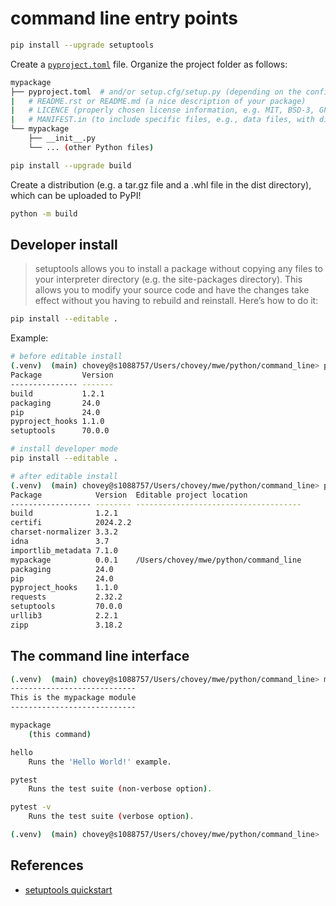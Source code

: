 # command line entry points

```bash
pip install --upgrade setuptools
```

Create a [`pyproject.toml`](pyproject.toml) file.  Organize the project folder as follows:

```bash
mypackage
├── pyproject.toml  # and/or setup.cfg/setup.py (depending on the configuration method)
|   # README.rst or README.md (a nice description of your package)
|   # LICENCE (properly chosen license information, e.g. MIT, BSD-3, GPL-3, MPL-2, etc...)
|   # MANIFEST.in (to include specific files, e.g., data files, with distribution)
└── mypackage
    ├── __init__.py
    └── ... (other Python files)
```

```bash
pip install --upgrade build
```

Create a distribution (e.g. a tar.gz file and a .whl file in the dist directory), which can be uploaded to PyPI!

```bash
python -m build
```

## Developer install

> setuptools allows you to install a package without copying any files to your interpreter directory (e.g. the site-packages directory). This allows you to modify your source code and have the changes take effect without you having to rebuild and reinstall. Here’s how to do it:

```bash
pip install --editable .
```

Example:

```bash
# before editable install
(.venv)  (main) chovey@s1088757/Users/chovey/mwe/python/command_line> pip list
Package         Version
--------------- -------
build           1.2.1
packaging       24.0
pip             24.0
pyproject_hooks 1.1.0
setuptools      70.0.0

# install developer mode
pip install --editable .

# after editable install
(.venv)  (main) chovey@s1088757/Users/chovey/mwe/python/command_line> pip list
Package            Version  Editable project location
------------------ -------- -------------------------------------
build              1.2.1
certifi            2024.2.2
charset-normalizer 3.3.2
idna               3.7
importlib_metadata 7.1.0
mypackage          0.0.1    /Users/chovey/mwe/python/command_line
packaging          24.0
pip                24.0
pyproject_hooks    1.1.0
requests           2.32.2
setuptools         70.0.0
urllib3            2.2.1
zipp               3.18.2
```

## The command line interface

```bash
(.venv)  (main) chovey@s1088757/Users/chovey/mwe/python/command_line> mypackage
----------------------------
This is the mypackage module
----------------------------

mypackage
    (this command)

hello
    Runs the 'Hello World!' example.

pytest
    Runs the test suite (non-verbose option).

pytest -v
    Runs the test suite (verbose option).

(.venv)  (main) chovey@s1088757/Users/chovey/mwe/python/command_line> 
```

## References

* [setuptools quickstart](https://setuptools.pypa.io/en/latest/userguide/quickstart.html)
